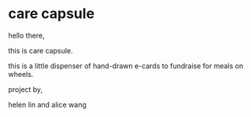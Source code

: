 # care capsule
hello there,


this is care capsule.

this is a little dispenser of hand-drawn e-cards to fundraise for meals on wheels.


project by,

helen lin and alice wang
